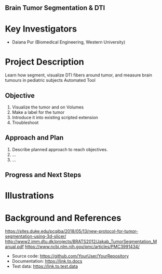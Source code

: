 
## Brain Tumor Segmentation & DTI 

# Key Investigators
- Daiana Pur (Biomedical Engineering, Western University) 

# Project Description
Learn how segment, visualize DTI fibers around tumor, and measure brain tumours in pediatric subjects
Automated Tool

## Objective
1. Visualize the tumor and on Volumes  
2. Make a label for the tumor 
3. Introduce it into existing scripted extension
4. Troubleshoot
 

## Approach and Plan

1. Describe planned approach to reach objectives.
1. ...
1. ...

## Progress and Next Steps

<!--Describe progress and next steps in a few bullet points as you are making progress.-->

# Illustrations

<!--Add pictures and links to videos that demonstrate what has been accomplished.-->

<!--![Description of picture](Example2.jpg)-->

<!--![Some more images](Example2.jpg)-->

# Background and References

https://sites.duke.edu/pcqiba/2018/05/13/new-protocol-for-tumor-segmentation-using-3d-slicer/
http://www2.imm.dtu.dk/projects/BRATS2012/Jakab_TumorSegmentation_Manual.pdf
https://www.ncbi.nlm.nih.gov/pmc/articles/PMC3991434/

- Source code: https://github.com/YourUser/YourRepository
- Documentation: https://link.to.docs
- Test data: https://link.to.test.data
